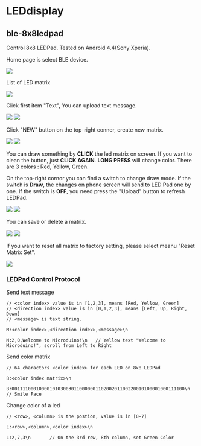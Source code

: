# LEDdisplay
## ble-8x8ledpad

Control 8x8 LEDPad.
Tested on Android 4.4(Sony Xperia).

Home page is select BLE device. 

![](ble-8x8ledpad/docs/ledpad-1.png)

List of LED matrix

![](ble-8x8ledpad/docs/ledpad-2.png)

Click first item "Text", You can upload text message.

![](ble-8x8ledpad/docs/ledpad-12.png)
![](ble-8x8ledpad/docs/ledpad-3.png)

Click "NEW" button on the top-right conner, create new matrix.

![](ble-8x8ledpad/docs/ledpad-10.png)
![](ble-8x8ledpad/docs/ledpad-4.png)

You can draw something by **CLICK** the led matrix on screen. If you want to clean the button, just **CLICK AGAIN**. **LONG PRESS** will change color. There are 3 colors : Red, Yellow, Green.

On the top-right cornor you can find a switch to change draw mode. If the switch is **Draw**, the changes on phone screen will send to LED Pad one by one. If the switch is **OFF**, you need press the "Upload" button to refresh LEDPad. 

![](ble-8x8ledpad/docs/ledpad-5.png)
![](ble-8x8ledpad/docs/ledpad-6.png)

You can save or delete a matrix.

![](ble-8x8ledpad/docs/ledpad-7.png)
![](ble-8x8ledpad/docs/ledpad-8.png)

If you want to reset all matrix to factory setting, please select meanu "Reset Matrix Set". 

![](ble-8x8ledpad/docs/ledpad-9.png)

### LEDPad Control Protocol

Send text message

	// <color index> value is in [1,2,3], means [Red, Yellow, Green]
	// <direction index> value is in [0,1,2,3], means [Left, Up, Right, Down]
	// <message> is text string.

	M:<color index>,<direction index>,<message>\n
	
	M:2,0,Welcome to Microduino!\n   // Yellow text "Welcome to Microduino!", scroll from Left to Right
	
Send color matrix

	// 64 charactors <color index> for each LED on 8x8 LEDPad
	
	B:<color index matrix>\n
	
	B:0011110001000010103003011000000110200201100220010100001000111100\n		// Smile Face
	
Change color of a led

	// <row>, <column> is the postion, value is in [0-7] 
	
	L:<row>,<column>,<color index>\n
	
	L:2,7,3\n		// On the 3rd row, 8th column, set Green Color